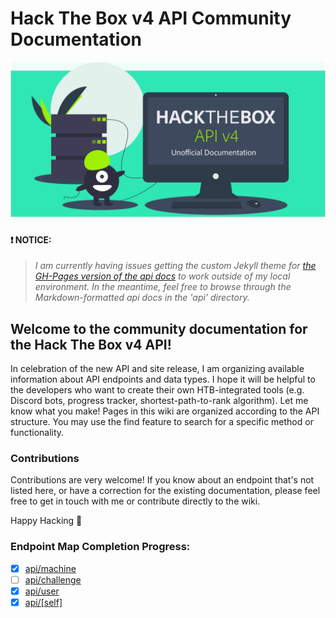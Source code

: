 # Hack The Box v4 API Community Documentation
<img src="https://raw.githubusercontent.com/Propolisa/htb-api-docs/master/assets/images/banner.png" alt="" width="640px">

#### ❗ **NOTICE**:
> *I am currently having issues getting the custom Jekyll theme for [the GH-Pages version of the api docs](https://propolisa.github.io/htb-api-docs/index.html) to work outside of my local environment. In the meantime, feel free to browse through the Markdown-formatted api docs in the 'api' directory.*

## Welcome to the community documentation for the Hack The Box v4 API!
In celebration of the new API and site release, I am organizing available information about API endpoints and data types. I hope it will be helpful to the developers who want to create their own HTB-integrated tools (e.g. Discord bots, progress tracker, shortest-path-to-rank algorithm). Let me know what you make!
Pages in this wiki are organized according to the API structure. You may use the find feature to search for a specific method or functionality.

### Contributions
Contributions are very welcome! If you know about an endpoint that's not listed here, or have a correction for the existing documentation, please feel free to get in touch with me or contribute directly to the wiki.

Happy Hacking 👋

### Endpoint Map Completion Progress:

- [X] [api/machine](https://github.com/Propolisa/htb-api-docs/blob/master/api/machine/machine.md)
- [ ] [api/challenge](#)
- [X] [api/user](https://github.com/Propolisa/htb-api-docs/blob/master/api/user/user.md)
- [X] [api/[self]](https://github.com/Propolisa/htb-api-docs/blob/master/api/self/self.md)
